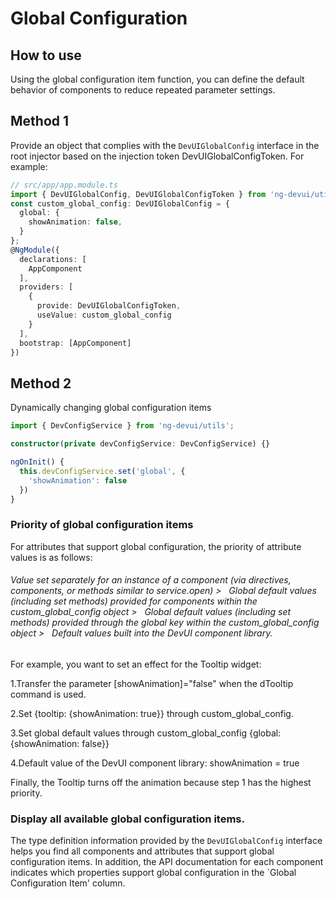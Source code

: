 # Global Configuration

## How to use

Using the global configuration item function, you can define the default behavior of components to reduce repeated parameter settings.
## Method 1

Provide an object that complies with the `DevUIGlobalConfig` interface in the root injector based on the injection token DevUIGlobalConfigToken. For example:

```typescript
// src/app/app.module.ts
import { DevUIGlobalConfig, DevUIGlobalConfigToken } from 'ng-devui/utils';
const custom_global_config: DevUIGlobalConfig = {
  global: {
    showAnimation: false,
  }
};
@NgModule({
  declarations: [
    AppComponent
  ],
  providers: [
    {
      provide: DevUIGlobalConfigToken,
      useValue: custom_global_config
    }
  ],
  bootstrap: [AppComponent]
})
```

## Method 2

Dynamically changing global configuration items

```typescript
import { DevConfigService } from 'ng-devui/utils';

constructor(private devConfigService: DevConfigService) {}

ngOnInit() {
  this.devConfigService.set('global', {
    'showAnimation': false
  })
}

```

### Priority of global configuration items

For attributes that support global configuration, the priority of attribute values is as follows:

###### Value set separately for an instance of a component (via directives, components, or methods similar to service.open) > &nbsp; Global default values (including set methods) provided for components within the custom_global_config object > &nbsp; Global default values (including set methods) provided through the global key within the custom_global_config object > &nbsp; Default values built into the DevUI component library.

For example, you want to set an effect for the Tooltip widget:

1.Transfer the parameter [showAnimation]="false" when the dTooltip command is used.

2.Set {tooltip: {showAnimation: true}} through custom_global_config.

3.Set global default values through custom_global_config {global: {showAnimation: false}}

4.Default value of the DevUI component library: showAnimation = true

Finally, the Tooltip turns off the animation because step 1 has the highest priority.




### Display all available global configuration items.
The type definition information provided by the `DevUIGlobalConfig` interface helps you find all components and attributes that support global configuration items. In addition, the API documentation for each component indicates which properties support global configuration in the `Global Configuration Item' column.
